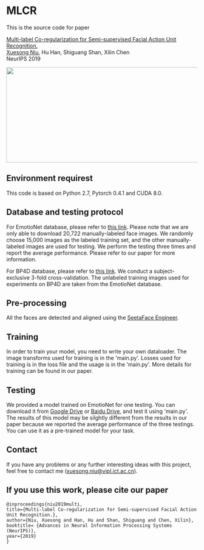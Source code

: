 # MLCR

This is the source code for paper 

[Multi-label Co-regularization for Semi-supervised Facial Action Unit Recognition.](https://arxiv.org/abs/1910.11012) </br>
[Xuesong Niu](https://nxsedson.github.io/), Hu Han, Shiguang Shan, Xilin Chen </br>
NeurIPS 2019 </br>


<img src="./img/pipeline.JPG" width = "600px" height = "250px" align=center />

## Environment requirest

This code is based on Python 2.7, Pytorch 0.4.1 and CUDA 8.0.

## Database and testing protocol
For EmotioNet database, please refer to [this link](http://cbcsl.ece.ohio-state.edu/dbform_emotionet.html). Please note that we are only able to download 20,722 manually-labeled face images. We randomly choose 15,000 images as the labeled training set, and the other manually-labeled images are used for testing. We perform the testing three times and report the average performance. Please refer to our paper for more information.

For BP4D database, please refer to [this link](http://www.cs.binghamton.edu/~lijun/Research/3DFE/3DFE_Analysis.html). We conduct a subject-exclusive 3-fold cross-validation. The unlabeled training images used for experiments on BP4D are taken from the EmotioNet database.

## Pre-processing 

All the faces are detected and aligned using the [SeetaFace Engineer](https://github.com/seetaface/SeetaFaceEngine).

## Training

In order to train your model, you need to write your own dataloader. The image transforms used for training is in the 'main.py'. Losses used for training is in the loss file and the usage is in the 'main.py'. More details for training can be found in our paper. 

## Testing

We provided a model trained on EmotioNet for one testing. You can download it from [Google Drive](https://drive.google.com/open?id=1NHXr4UW9eqKqmvPHV6HOAQTPK10KqeE9) or [Baidu Drive](https://pan.baidu.com/s/1PQqV_ConIP5HJG7cYRH3Wg&shfl=sharepset), and test it using 'main.py'. The results of this model may be silghtly different from the results in our paper because we reported the average performance of the three testings. You can use it as a pre-trained model for your task.

## Contact

If you have any problems or any further interesting ideas with this project, feel free to contact me (xuesong.niu@vipl.ict.ac.cn). 

## If you use this work, please cite our paper

    @inproceedings{niu2019multi,
    title={Multi-label Co-regularization for Semi-supervised Facial Action Unit Recognition.},
    author={Niu, Xuesong and Han, Hu and Shan, Shiguang and Chen, Xilin},
    booktitle= {Advances in Neural Information Processing Systems (NeurIPS)},
    year={2019}
    }


